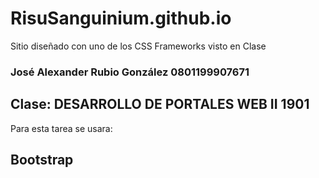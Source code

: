 # RisuSanguinium.github.io
Sitio diseñado con uno de los CSS Frameworks visto en Clase
### José Alexander Rubio González 0801199907671 
## Clase: DESARROLLO DE PORTALES WEB II 1901
Para esta tarea se usara:

## Bootstrap
